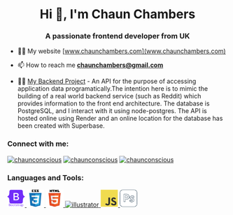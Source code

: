 <h1 align="center">Hi 👋, I'm Chaun Chambers</h1>
<h3 align="center">A passionate frontend developer from UK</h3>

- 👨‍💻 My website [www.chaunchambers.com](www.chaunchambers.com)

- 📫 How to reach me **chaunchambers@gmail.com**

- 👨‍💻 [My Backend Project](https://backend-project-ag9c.onrender.com/api) - An API for the purpose of accessing application data programatically.The intention here is to mimic the building of a real world backend service (such as Reddit) which provides information to the front end architecture. The database is PostgreSQL, and I interact with it using node-postgres. The API is hosted online using Render and an online location for the database has been created with Superbase. 

<h3 align="left">Connect with me:</h3>
<p align="left">
<a href="https://twitter.com/chaunconscious" target="blank"><img align="center" src="https://raw.githubusercontent.com/rahuldkjain/github-profile-readme-generator/master/src/images/icons/Social/twitter.svg" alt="chaunconscious" height="30" width="40" /></a>
<a href="https://fb.com/chaunconscious" target="blank"><img align="center" src="https://raw.githubusercontent.com/rahuldkjain/github-profile-readme-generator/master/src/images/icons/Social/facebook.svg" alt="chaunconscious" height="30" width="40" /></a>
<a href="https://instagram.com/chaunconscious" target="blank"><img align="center" src="https://raw.githubusercontent.com/rahuldkjain/github-profile-readme-generator/master/src/images/icons/Social/instagram.svg" alt="chaunconscious" height="30" width="40" /></a>
</p>

<h3 align="left">Languages and Tools:</h3>
<p align="left"> <a href="https://getbootstrap.com" target="_blank" rel="noreferrer"> <img src="https://raw.githubusercontent.com/devicons/devicon/master/icons/bootstrap/bootstrap-plain-wordmark.svg" alt="bootstrap" width="40" height="40"/> </a> <a href="https://www.w3schools.com/css/" target="_blank" rel="noreferrer"> <img src="https://raw.githubusercontent.com/devicons/devicon/master/icons/css3/css3-original-wordmark.svg" alt="css3" width="40" height="40"/> </a> <a href="https://www.w3.org/html/" target="_blank" rel="noreferrer"> <img src="https://raw.githubusercontent.com/devicons/devicon/master/icons/html5/html5-original-wordmark.svg" alt="html5" width="40" height="40"/> </a> <a href="https://www.adobe.com/in/products/illustrator.html" target="_blank" rel="noreferrer"> <img src="https://www.vectorlogo.zone/logos/adobe_illustrator/adobe_illustrator-icon.svg" alt="illustrator" width="40" height="40"/> </a> <a href="https://developer.mozilla.org/en-US/docs/Web/JavaScript" target="_blank" rel="noreferrer"> <img src="https://raw.githubusercontent.com/devicons/devicon/master/icons/javascript/javascript-original.svg" alt="javascript" width="40" height="40"/> </a> <a href="https://www.photoshop.com/en" target="_blank" rel="noreferrer"> <img src="https://raw.githubusercontent.com/devicons/devicon/master/icons/photoshop/photoshop-line.svg" alt="photoshop" width="40" height="40"/> </a> </p>

